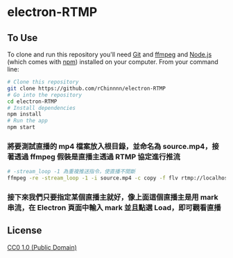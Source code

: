 # electron-RTMP
## To Use

To clone and run this repository you'll need [Git](https://git-scm.com) and [ffmpeg](https://ffmpeg.org/) and [Node.js](https://nodejs.org/en/download/) (which comes with [npm](http://npmjs.com)) installed on your computer. From your command line:

```bash
# Clone this repository
git clone https://github.com/rChinnnn/electron-RTMP
# Go into the repository
cd electron-RTMP
# Install dependencies
npm install
# Run the app
npm start
```

### 將要測試直播的 mp4 檔案放入根目錄，並命名為 source.mp4，接著透過 ffmpeg 假裝是直播主透過 RTMP 協定進行推流

```bash
# -stream_loop -1 為重複推送指令，使直播不間斷
ffmpeg -re -stream_loop -1 -i source.mp4 -c copy -f flv rtmp://localhost/live/mark
```

### 接下來我們只要指定某個直播主就好，像上面這個直播主是用 mark 串流，在 Electron 頁面中輸入 mark 並且點選 Load，即可觀看直播

## License

[CC0 1.0 (Public Domain)](LICENSE.md)
